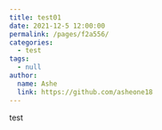 ```yaml
---
title: test01
date: 2021-12-5 12:00:00
permalink: /pages/f2a556/
categories: 
  - test
tags: 
  - null
author: 
  name: Ashe
  link: https://github.com/asheone18
---
```


test